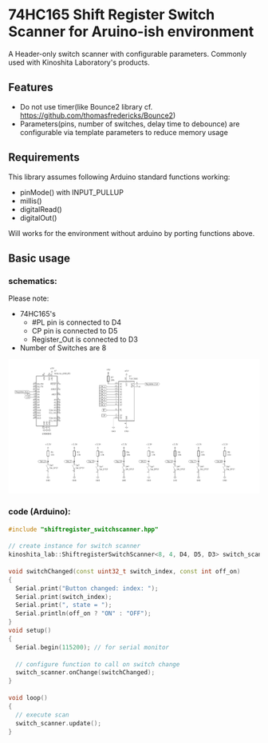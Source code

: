 # 74HC165 Shift Register Switch Scanner for Aruino-ish environment
A Header-only switch scanner with configurable parameters. Commonly used with Kinoshita Laboratory's products.

## Features
- Do not use timer(like Bounce2 library cf. https://github.com/thomasfredericks/Bounce2)
- Parameters(pins, number of switches, delay time to debounce) are configurable via template parameters to reduce memory usage

## Requirements
This library assumes following Arduino standard functions working:
- pinMode() with INPUT_PULLUP
- millis()
- digitalRead()
- digitalOut()

Will works for the environment without arduino by porting functions above.

## Basic usage

### schematics:

Please note:
 - 74HC165's
     - #PL pin is connected to D4
     - CP pin is connected to D5
     - Register_Out is connected to D3
 - Number of Switches are 8

![alt text](images/schematics.png)

### code (Arduino):
```cpp
#include "shiftregister_switchscanner.hpp"

// create instance for switch scanner
kinoshita_lab::ShiftregisterSwitchScanner<8, 4, D4, D5, D3> switch_scanner; // put num switches, bounce_delay, #PL, #CP, Q7(Register_Out) to template parameter

void switchChanged(const uint32_t switch_index, const int off_on)
{
  Serial.print("Button changed: index: ");
  Serial.print(switch_index);
  Serial.print(", state = ");
  Serial.println(off_on ? "ON" : "OFF");
}
void setup() 
{
  Serial.begin(115200); // for serial monitor

  // configure function to call on switch change
  switch_scanner.onChange(switchChanged);
}

void loop() 
{
  // execute scan
  switch_scanner.update();
}
```
